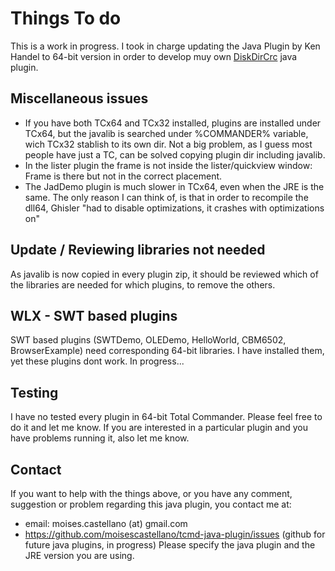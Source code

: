 
Things To do
============
This is a work in progress. 
I took in charge updating the Java Plugin by Ken Handel to 64-bit version in order to develop muy own [DiskDirCrc](https://github.com/moisescastellano/diskdircrc-tcplugin) java plugin.

Miscellaneous issues
---------
- If you have both TCx64 and TCx32 installed, plugins are installed under TCx64, but the javalib is searched under %COMMANDER% variable, wich TCx32 stablish to its own dir. Not a big problem, as I guess most people have just a TC, can be solved copying plugin dir including javalib.
- In the lister plugin the frame is not inside the lister/quickview window: Frame is there but not in the correct placement.
- The JadDemo plugin is much slower in TCx64, even when the JRE is the same. The only reason I can think of, is that in order to recompile the dll64, Ghisler "had to disable optimizations, it crashes with optimizations on"

Update / Reviewing libraries not needed
------------------------------------
As javalib is now copied in every plugin zip, it should be reviewed which of the libraries are needed for which plugins, to remove the others.


WLX - SWT based plugins
---------
SWT based plugins (SWTDemo, OLEDemo, HelloWorld, CBM6502, BrowserExample) need corresponding 64-bit libraries. I have installed them, yet these plugins dont work. In progress...


Testing
---------
I have no tested every plugin in 64-bit Total Commander. 
Please feel free to do it and let me know.
If you are interested in a particular plugin and you have problems running it, also let me know.


Contact
---------
If you want to help with the things above, or you have any comment, suggestion or problem regarding this java plugin,
you contact me at:
 - email: moises.castellano (at) gmail.com
 - https://github.com/moisescastellano/tcmd-java-plugin/issues  (github for future java plugins, in progress)
Please specify the java plugin and the JRE version you are using.


